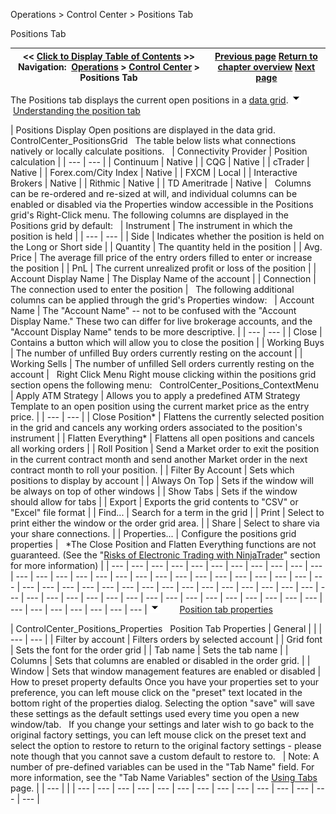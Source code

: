 ﻿
Operations > Control Center > Positions Tab

Positions Tab

| << [Click to Display Table of Contents](positions_tab.md) >> **Navigation:**     [Operations](operations-1.md) > [Control Center](control_center-1.md) > Positions Tab | [Previous page](executions_tab-1.md) [Return to chapter overview](control_center-1.md) [Next page](accounts_tab-1.md) |
| --- | --- |
The Positions tab displays the current open positions in a [data grid](data_grids-1.md).
![tog_minus](tog_minus-1.gif)        [Understanding the position tab](javascript:HMToggle('toggle','UnderstandingThePositionTab','UnderstandingThePositionTab_ICON'))

| Positions Display Open positions are displayed in the data grid.   ControlCenter_PositionsGrid   The table below lists what connections natively or locally calculate positions.     | Connectivity Provider | Position calculation | | --- | --- | | Continuum | Native | | CQG | Native | | cTrader | Native | | Forex.com/City Index | Native | | FXCM | Local | | Interactive Brokers | Native | | Rithmic | Native | | TD Ameritrade | Native |      Columns can be re-ordered and re-sized at will, and individual columns can be enabled or disabled via the Properties window accessible in the Positions grid's Right-Click menu. The following columns are displayed in the Positions grid by default:     | Instrument | The instrument in which the position is held | | --- | --- | | Side | Indicates whether the position is held on the Long or Short side | | Quantity | The quantity held in the position | | Avg. Price | The average fill price of the entry orders filled to enter or increase the position | | PnL | The current unrealized profit or loss of the position | | Account Display Name | The Display Name of the account | | Connection | The connection used to enter the position |      The following additional columns can be applied through the grid's Properties window:     | Account Name | The "Account Name" -- not to be confused with the "Account Display Name." These two can differ for live brokerage accounts, and the "Account Display Name" tends to be more descriptive. | | --- | --- | | Close | Contains a button which will allow you to close the position | | Working Buys | The number of unfilled Buy orders currently resting on the account | | Working Sells | The number of unfilled Sell orders currently resting on the account |      Right Click Menu Right mouse clicking within the positions grid section opens the following menu:   ControlCenter_Positions_ContextMenu     | Apply ATM Strategy | Allows you to apply a predefined ATM Strategy Template to an open position using the current market price as the entry price. | | --- | --- | | Close Position* | Flattens the currently selected position in the grid and cancels any working orders associated to the position's instrument | | Flatten Everything* | Flattens all open positions and cancels all working orders | | Roll Position | Send a Market order to exit the position in the current contract month and send another Market order in the next contract month to roll your position. | | Filter By Account | Sets which positions to display by account | | Always On Top | Sets if the window will be always on top of other windows | | Show Tabs | Sets if the window should allow for tabs | | Export | Exports the grid contents to "CSV" or "Excel" file format | | Find... | Search for a term in the grid | | Print | Select to print either the window or the order grid area. | | Share | Select to share via your share connections. | | Properties... | Configure the positions grid properties |      *The Close Position and Flatten Everything functions are not guaranteed. (See the "[Risks of Electronic Trading with NinjaTrader](risks_of_electronic_trading_wi-1.md)" section for more information) |
| --- | --- | --- | --- | --- | --- | --- | --- | --- | --- | --- | --- | --- | --- | --- | --- | --- | --- | --- | --- | --- | --- | --- | --- | --- | --- | --- | --- | --- | --- | --- | --- | --- | --- | --- | --- | --- | --- | --- | --- | --- | --- | --- | --- | --- | --- | --- | --- | --- | --- | --- | --- | --- | --- | --- | --- | --- | --- | --- | --- | --- | --- | --- | --- | --- |
![tog_minus](tog_minus-1.gif)        [Position tab properties](javascript:HMToggle('toggle','PositionTabProperties','PositionTabProperties_ICON'))

| ControlCenter_Positions_Properties   Position Tab Properties   | General |  | | --- | --- | | Filter by account | Filters orders by selected account | | Grid font | Sets the font for the order grid | | Tab name | Sets the tab name | | Columns | Sets that columns are enabled or disabled in the order grid. | | Window | Sets that window management features are enabled or disabled |      How to preset property defaults Once you have your properties set to your preference, you can left mouse click on the "preset" text located in the bottom right of the properties dialog. Selecting the option "save" will save these settings as the default settings used every time you open a new window/tab.   If you change your settings and later wish to go back to the original factory settings, you can left mouse click on the preset text and select the option to restore to return to the original factory settings - please note though that you cannot save a custom default to restore to.     | Note: A number of pre-defined variables can be used in the "Tab Name" field. For more information, see the "Tab Name Variables" section of the [Using Tabs](using_tabs-1.md) page. | | --- | |
| --- | --- | --- | --- | --- | --- | --- | --- | --- | --- | --- | --- | --- | --- |

